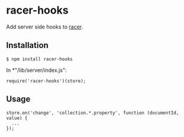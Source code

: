 racer-hooks
===========

Add server side hooks to [racer](https://github.com/codeparty/racer).

Installation
------------

    $ npm install racer-hooks

In *"/lib/server/index.js":

    require('racer-hooks')(store);

Usage
-----

    store.on('change', 'collection.*.property', function (documentId, value) {
      ...
    });